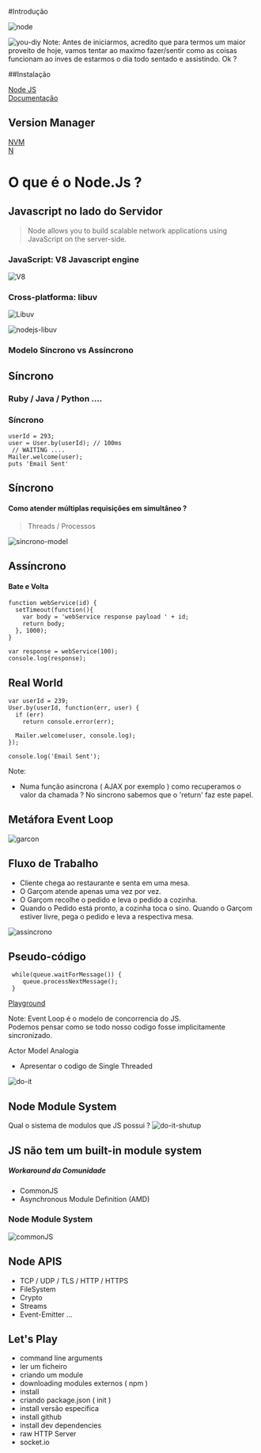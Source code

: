 #Introdução

![node](images/node.png)


![you-diy](images/you-can-read-tutorials-all-day-but-youll-only-improve-by-doing-large.jpg)
Note:
  Antes de iniciarmos, acredito que para termos um maior proveito de hoje, vamos tentar ao maximo fazer/sentir como as coisas funcionam ao inves de estarmos o dia todo sentado e assistindo. Ok ?


##Instalação

[Node JS](https://nodejs.org/)   
[Documentação](https://nodejs.org/api/)


## Version Manager

[NVM](https://github.com/creationix/nvm)   
[N](https://github.com/tj/n)


# O que é o Node.Js ?


## Javascript no lado do Servidor

> Node allows you to build scalable network applications using JavaScript on the server-side.


### JavaScript: V8 Javascript engine

![V8](images/v8.jpg)


### Cross-platforma: libuv

![Libuv](images/libuv.png)


![nodejs-libuv](images/nodejs-libuv.png)


### Modelo Síncrono vs Assíncrono


## Síncrono

### Ruby / Java / Python  ....


### Síncrono

```
userId = 293;
user = User.by(userId); // 100ms
 // WAITING ....
Mailer.welcome(user);
puts 'Email Sent'
```


## Síncrono
#### Como atender múltiplas requisições em simultâneo ?


> Threads / Processos


![sincrono-model](images/sincrono.png)


## Assíncrono

#### Bate e Volta

```
function webService(id) {
  setTimeout(function(){
    var body = 'webService response payload ' + id;
    return body;
  }, 1000);
}

var response = webService(100);
console.log(response);
```


## Real World
```
var userId = 239;
User.by(userId, function(err, user) {
  if (err)
    return console.error(err);

  Mailer.welcome(user, console.log);
});

console.log('Email Sent');
```

Note:
  - Numa função asincrona ( AJAX por exemplo ) 
  como recuperamos o valor da chamada ? 
  No sincrono sabemos que o 'return' faz este papel.


## Metáfora Event Loop

![garcon](images/waiter.jpg)


## Fluxo de Trabalho

* Cliente chega ao restaurante e senta em uma mesa.
* O Garçom atende apenas uma vez por vez.
* O Garçom recolhe o pedido e leva o pedido a cozinha.
* Quando o Pedido está pronto, a cozinha toca o sino. Quando o Garçom estiver livre, pega o pedido e leva a respectiva mesa.


![assincrono](images/assincrono.png)


## Pseudo-código

```
 while(queue.waitForMessage()) {
    queue.processNextMessage();
 }
```
  [Playground](http://latentflip.com/loupe/)

Note:
  Event Loop é o modelo de concorrencia do JS.   
  Podemos pensar como se todo nosso codigo fosse implicitamente sincronizado.   

  Actor Model Analogia

  - Apresentar o codigo de Single Threaded


![do-it](images/do-it.jpg)


## Node Module System
 
 Qual o sistema de modulos que JS possui ?
 ![do-it-shutup](images/do-it-shutup.jpg)


## JS não tem um built-in module system
   ##### Workaround da Comunidade

* CommonJS
* Asynchronous Module Definition (AMD)


### Node Module System
![commonJS](images/commonjs.jpg)


## Node APIS

 * TCP / UDP / TLS / HTTP / HTTPS
 * FileSystem
 * Crypto
 * Streams
 * Event-Emitter
  ...


## Let's Play

 - command line arguments
 - ler um ficheiro
 - criando um module
 - downloading modules externos ( npm )
  - install
  - criando package.json ( init )
  - install versão especifica
  - install github
  - install dev dependencies
 - raw HTTP Server
 - socket.io

